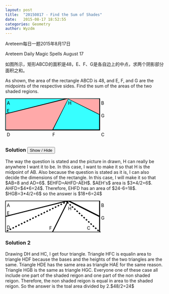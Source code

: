 ```yaml
---
layout: post
title:  "20150817 - Find the Sum of Shades"
date:   2015-08-17 18:52:55
categories: Geometry
author: Wyzdm
---
```

Areteem每日一题2015年8月17日

Areteem Daily Magic Spells August 17

<problem>

如图所示，矩形ABCD的面积是48，E、F、G是各自边上的中点，求两个阴影部分面积之和。
<p>
As shown, the area of the rectangle ABCD is 48, and E, F, and G are the midpoints of the respective sides. Find the sum of the areas of the two shaded regions.
</p>
 <svg width="500" height="130">
  <rect width="300" height="100" style="fill:rgb(55,255,255);stroke-width:3;stroke:rgb(0,0,0)" />
        <line x1="200" y1="0" x2="0" y2="50" style="stroke:rgb(0,0,0);stroke-width:3" />
        <line x1="200" y1="0" x2="150" y2="100" style="stroke:rgb(0,0,0);stroke-width:3" />
       <text x="5" y="20" fill="black">A</text>
           <text x="5" y="45" fill="black">E</text>
           <text x="5" y="120" fill="black">D</text>
        <line 1 x1="200" y1="0" x2="300" y2="50" style="stroke:rgb(0,0,0);stroke-width:4" />
     <text x="150" y="120" fill="black">F</text>
     <text x="305" y="120" fill="black">C</text>
     <text x="305" y="60" fill="black">G</text>
    <text x="305" y="20" fill="black">B</text>
    <text x="200" y="20" fill="black">H</text>
<polyline points="200,1 2,50 2,99 150,99 200,1 299,2 299,50" fill="#FFA9A9" />
   <line x1="200" y1="0" x2="150" y2="100" style="stroke dasharray:rgb(0,0,0);stroke -width:3" />
</svg>


</problem>


### Solution <button>Show / Hide</button>

<solution>
<p> 
The way the question is stated and the picture in drawn, H can really be anywhere I want it to be. In this case, I want to make it so that H is the midpoint of AB. Also because the question is stated as it is, I can also decide the dimensions of the rectangle. In this case, I will make it so that $AB=8 and AD=6$. $EHFD=AHFD-AEH$. $AEH's$ area is $3*4/2=6$. AHFD=$4*6=24$. Therefore, EHFD has an area of $24-6=18$. $HGB=3*4/2=6$ so the answer is $18+6=24$
</p>
         <svg width="500" height="100">
  <rect width="300" height="100" style="fill:rgb(255,255,255);stroke-width:3;stroke:rgb(0,0,0)" />
        <line x1="200" y1="0" x2="0" y2="50" style="stroke:rgb(0,0,0);stroke-width:3" />
        <line x1="200" y1="0" x2="150" y2="100" style="stroke:rgb(0,0,0);stroke-width:3" />
       <text x="5" y="20" fill="black">A</text>
           <text x="5" y="45" fill="black">E</text>
           <text x="5" y="90" fill="black">D</text>
        <line 1 x1="200" y1="0" x2="300" y2="50" style="stroke:rgb(0,0,0);stroke-width:4" />
     <text x="140" y="92" fill="black">F</text>
     <text x="260" y="92" fill="black">C</text>
     <text x="305" y="60" fill="black">G</text>
    <text x="305" y="20" fill="black">B</text>
    <text x="200" y="30" fill="black">H</text>
    <g fill="none" stroke="black" stroke-width="4">
    <path stroke-dasharray="5,5" d="M5 96 l215 -105" />
          <path stroke-dasharray="5,5" d="M5 -170 1235 950" />
</svg>
           <h3>Solution 2</h3>
           <p>Drawing DH and HC, I get four triangle. Triangle HFC is equalin area to triangle HDF because the bases and the heights of the two triangles are the same. Triangle HDE has the same area as triangle HAE for the same reason. Triangle HGB is the same as triangle HGC. Everyone one of these case all include one part of the shaded reigon and one part of the non shaded reigon. Therefore, the non shaded reigon is equal in area to the shaded reigon. So the answer is the toal area divided by 2.$48/2=24$</p>
</solution>

